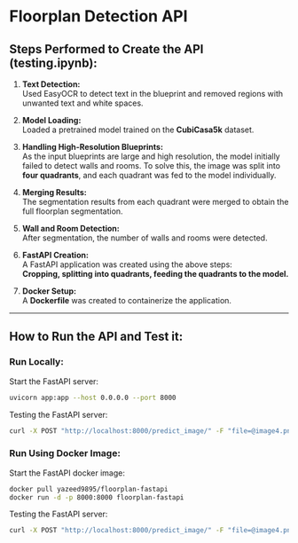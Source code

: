 # **Floorplan Detection API**

## **Steps Performed to Create the API (testing.ipynb):**
1. **Text Detection:**  
   Used EasyOCR to detect text in the blueprint and removed regions with unwanted text and white spaces.

2. **Model Loading:**  
   Loaded a pretrained model trained on the **CubiCasa5k** dataset.

3. **Handling High-Resolution Blueprints:**  
   As the input blueprints are large and high resolution, the model initially failed to detect walls and rooms. To solve this, the image was split into **four quadrants**, and each quadrant was fed to the model individually.

4. **Merging Results:**  
   The segmentation results from each quadrant were merged to obtain the full floorplan segmentation.

5. **Wall and Room Detection:**  
   After segmentation, the number of walls and rooms were detected.

6. **FastAPI Creation:**  
   A FastAPI application was created using the above steps:  
   **Cropping, splitting into quadrants, feeding the quadrants to the model.**

7. **Docker Setup:**  
   A **Dockerfile** was created to containerize the application.

---

## **How to Run the API and Test it:**

### **Run Locally:**
Start the FastAPI server:
```bash
uvicorn app:app --host 0.0.0.0 --port 8000
```
Testing the FastAPI server:
```bash
curl -X POST "http://localhost:8000/predict_image/" -F "file=@image4.png"
```


### **Run Using Docker Image:**
Start the FastAPI docker image:
```bash
docker pull yazeed9895/floorplan-fastapi
docker run -d -p 8000:8000 floorplan-fastapi
```
Testing the FastAPI server:
```bash
curl -X POST "http://localhost:8000/predict_image/" -F "file=@image4.png"
```







